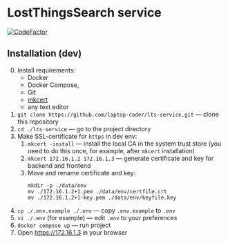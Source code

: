 # LostThingsSearch service

[![CodeFactor](https://www.codefactor.io/repository/github/laptop-coder/lts-service/badge)](https://www.codefactor.io/repository/github/laptop-coder/lts-service)

## Installation (dev)

0. Install requirements:
   - Docker
   - Docker Compose,
   - Git
   - [mkcert](https://github.com/FiloSottile/mkcert)
   - any text editor
1. `git clone https://github.com/laptop-coder/lts-service.git` — clone this
   repository
2. `cd ./lts-service` — go to the project directory
3. Make SSL-certificate for `https` in dev env:
   1. `mkcert -install` — install the local CA in the system trust store (you
      need to do this once, for example, after `mkcert` installation)
   2. `mkcert 172.16.1.2 172.16.1.3` — generate certificate and key for backend
      and frontend
   3. Move and rename certificate and key:
      ```
      mkdir -p ./data/env
      mv ./172.16.1.2+1.pem ./data/env/certfile.crt
      mv ./172.16.1.2+1-key.pem ./data/env/keyfile.key
      ```
4. `cp ./.env.example ./.env` — copy `.env.example` to `.env`
5. `vi ./.env` (for example) — edit `.env` to your preferences
6. `docker compose up` — run project
7. Open https://172.16.1.3 in your browser
